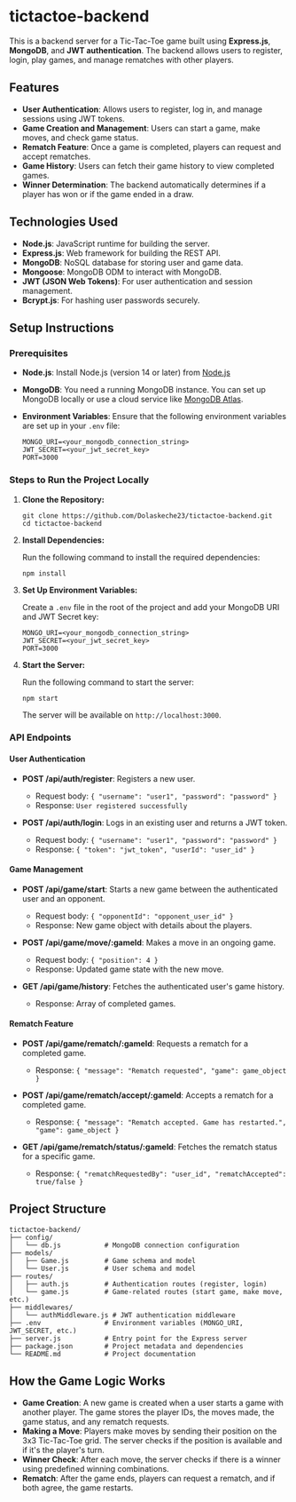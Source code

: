 ﻿# tictactoe-backend

This is a backend server for a Tic-Tac-Toe game built using **Express.js**, **MongoDB**, and **JWT authentication**. The backend allows users to register, login, play games, and manage rematches with other players.

## Features

- **User Authentication**: Allows users to register, log in, and manage sessions using JWT tokens.
- **Game Creation and Management**: Users can start a game, make moves, and check game status.
- **Rematch Feature**: Once a game is completed, players can request and accept rematches.
- **Game History**: Users can fetch their game history to view completed games.
- **Winner Determination**: The backend automatically determines if a player has won or if the game ended in a draw.

## Technologies Used

- **Node.js**: JavaScript runtime for building the server.
- **Express.js**: Web framework for building the REST API.
- **MongoDB**: NoSQL database for storing user and game data.
- **Mongoose**: MongoDB ODM to interact with MongoDB.
- **JWT (JSON Web Tokens)**: For user authentication and session management.
- **Bcrypt.js**: For hashing user passwords securely.

## Setup Instructions

### Prerequisites

- **Node.js**: Install Node.js (version 14 or later) from [Node.js](https://nodejs.org/)
- **MongoDB**: You need a running MongoDB instance. You can set up MongoDB locally or use a cloud service like [MongoDB Atlas](https://www.mongodb.com/cloud/atlas).
- **Environment Variables**: Ensure that the following environment variables are set up in your `.env` file:
  
  ```
  MONGO_URI=<your_mongodb_connection_string>
  JWT_SECRET=<your_jwt_secret_key>
  PORT=3000
  ```

### Steps to Run the Project Locally

1. **Clone the Repository:**

   ```
   git clone https://github.com/Dolaskeche23/tictactoe-backend.git
   cd tictactoe-backend
   ```

2. **Install Dependencies:**

   Run the following command to install the required dependencies:

   ```
   npm install
   ```

3. **Set Up Environment Variables:**

   Create a `.env` file in the root of the project and add your MongoDB URI and JWT Secret key:

   ```
   MONGO_URI=<your_mongodb_connection_string>
   JWT_SECRET=<your_jwt_secret_key>
   PORT=3000
   ```

4. **Start the Server:**

   Run the following command to start the server:

   ```
   npm start
   ```

   The server will be available on `http://localhost:3000`.

### API Endpoints

#### User Authentication

- **POST /api/auth/register**: Registers a new user.
  - Request body: `{ "username": "user1", "password": "password" }`
  - Response: `User registered successfully`

- **POST /api/auth/login**: Logs in an existing user and returns a JWT token.
  - Request body: `{ "username": "user1", "password": "password" }`
  - Response: `{ "token": "jwt_token", "userId": "user_id" }`

#### Game Management

- **POST /api/game/start**: Starts a new game between the authenticated user and an opponent.
  - Request body: `{ "opponentId": "opponent_user_id" }`
  - Response: New game object with details about the players.

- **POST /api/game/move/:gameId**: Makes a move in an ongoing game.
  - Request body: `{ "position": 4 }`
  - Response: Updated game state with the new move.

- **GET /api/game/history**: Fetches the authenticated user's game history.
  - Response: Array of completed games.

#### Rematch Feature

- **POST /api/game/rematch/:gameId**: Requests a rematch for a completed game.
  - Response: `{ "message": "Rematch requested", "game": game_object }`

- **POST /api/game/rematch/accept/:gameId**: Accepts a rematch for a completed game.
  - Response: `{ "message": "Rematch accepted. Game has restarted.", "game": game_object }`

- **GET /api/game/rematch/status/:gameId**: Fetches the rematch status for a specific game.
  - Response: `{ "rematchRequestedBy": "user_id", "rematchAccepted": true/false }`

## Project Structure

```
tictactoe-backend/
├── config/
│   └── db.js           # MongoDB connection configuration
├── models/
│   ├── Game.js         # Game schema and model
│   └── User.js         # User schema and model
├── routes/
│   ├── auth.js         # Authentication routes (register, login)
│   └── game.js         # Game-related routes (start game, make move, etc.)
├── middlewares/
│   └── authMiddleware.js # JWT authentication middleware
├── .env                # Environment variables (MONGO_URI, JWT_SECRET, etc.)
├── server.js           # Entry point for the Express server
├── package.json        # Project metadata and dependencies
└── README.md           # Project documentation
```

## How the Game Logic Works

- **Game Creation**: A new game is created when a user starts a game with another player. The game stores the player IDs, the moves made, the game status, and any rematch requests.
- **Making a Move**: Players make moves by sending their position on the 3x3 Tic-Tac-Toe grid. The server checks if the position is available and if it's the player's turn.
- **Winner Check**: After each move, the server checks if there is a winner using predefined winning combinations.
- **Rematch**: After the game ends, players can request a rematch, and if both agree, the game restarts.
